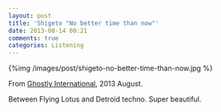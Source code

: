 ```yaml
---
layout: post
title: 'Shigeto "No better time than now"'
date: 2013-08-14 00:21
comments: true
categories: Listening
---
```


{%img /images/post/shigeto-no-better-time-than-now.jpg %}

From [Ghostly International](http://ghostly.com/), 2013 August.

Between Flying Lotus and Detroid techno. Super beautiful.





